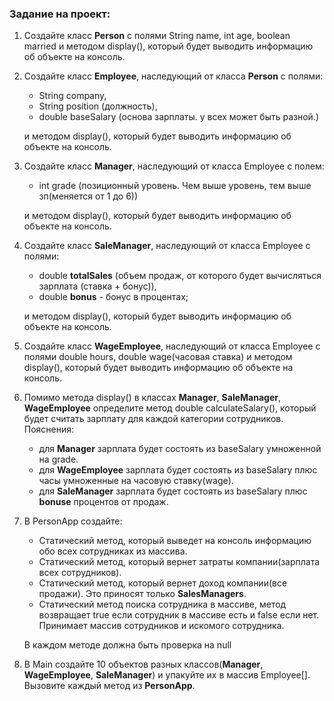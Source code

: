 ### Задание на проект:

   1. Создайте класс **Person** с полями String name, int age, boolean married и методом display(), который будет выводить информацию об объекте на консоль.
    

   2. Создайте класс **Employee**, наследующий от класса **Person** с полями:
      - String company, 
      - String position (должность), 
      - double baseSalary (основа зарплаты. у всех может быть разной.)
      
      и методом display(), который будет выводить информацию об объекте на консоль.


   3. Создайте класс **Manager**, наследующий от класса Employee с полем:
      - int grade (позиционный уровень. Чем выше уровень, тем выше зп(меняется от 1 до 6)) 
      
      и методом display(), который будет выводить информацию об объекте на консоль.


   4. Создайте класс **SaleManager**, наследующий от класса Employee с полями:
      - double **totalSales** (объем продаж, от которого будет вычисляться зарплата (ставка + бонус)), 
      - double **bonus** - бонус в процентах; 
      
      и методом display(), который будет выводить информацию об объекте на консоль.


   5. Создайте класс **WageEmployee**, наследующий от класса Employee с полями double hours, double wage(часовая ставка) и методом display(), который будет выводить информацию об объекте на консоль.


   6. Помимо метода display() в классах **Manager**, **SaleManager**, **WageEmployee** определите метод double calculateSalary(), который будет считать зарплату для каждой категории сотрудников. 
      Пояснения:
        - для **Manager** зарплата будет состоять из baseSalary умноженной на grade.
        - для **WageEmployee** зарплата будет состоять из baseSalary плюс часы умноженные на часовую ставку(wage).
        - для **SaleManager** зарплата будет состоять из baseSalary плюс **bonuse** процентов от продаж.
 

   7. В PersonApp создайте:
      - Статический метод, который выведет на консоль информацию обо всех сотрудниках из массива.
      - Статический метод, который вернет затраты компании(зарплата всех сотрудников).
      - Статический метод, который вернет доход компании(все продажи). Это приносят только **SalesManagers**.
      - Статический метод поиска сотрудника в массиве, метод возвращает true если сотрудник в массиве есть и false если нет. Принимает массив сотрудников и искомого сотрудника.
      
      В каждом методе должна быть проверка на null


   8. В Main создайте 10 объектов разных классов(**Manager**, **WageEmployee**, **SaleManager**) и упакуйте их в массив Employee[]. Вызовите каждый метод из **PersonApp**.